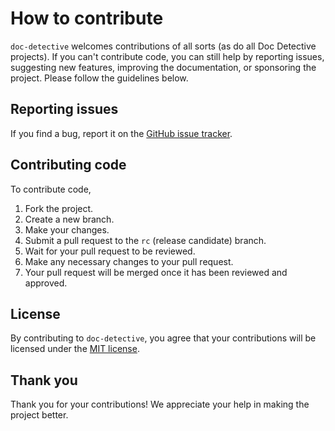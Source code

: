 # How to contribute

`doc-detective` welcomes contributions of all sorts (as do all Doc Detective projects). If you can't contribute code, you can still help by reporting issues, suggesting new features, improving the documentation, or sponsoring the project. Please follow the guidelines below.

## Reporting issues

If you find a bug, report it on the [GitHub issue tracker](https://github.com/doc-detective/doc-detective/issues).

## Contributing code

To contribute code,

1. Fork the project.
2. Create a new branch.
3. Make your changes.
4. Submit a pull request to the `rc` (release candidate) branch.
5. Wait for your pull request to be reviewed.
6. Make any necessary changes to your pull request.
7. Your pull request will be merged once it has been reviewed and approved.

## License

By contributing to `doc-detective`, you agree that your contributions will be licensed under the [MIT license](https://github.com/doc-detective/doc-detective/blob/main/LICENCE).

## Thank you

Thank you for your contributions! We appreciate your help in making the project better.
